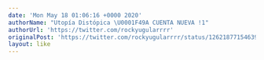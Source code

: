 ```yaml
---
date: 'Mon May 18 01:06:16 +0000 2020'
authorName: "Utopía Distópica \U0001F49A CUENTA NUEVA !1"
authorUrl: 'https://twitter.com/rockyugularrrr'
originalPost: 'https://twitter.com/rockyugularrrr/status/1262187715463983104'
layout: like
---
```

